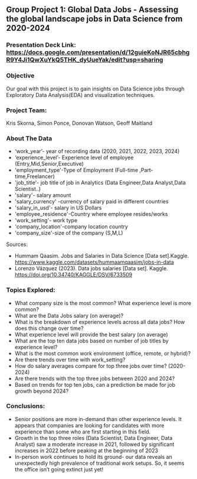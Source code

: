 ## Group Project 1: Global Data Jobs - Assessing the global landscape jobs in Data Science from 2020-2024
### Presentation Deck Link: https://docs.google.com/presentation/d/12guieKoNJR65cbhgR9Y4Ji1QwXuYkQ5THK_dyUueYak/edit?usp=sharing
### Objective 
Our goal with this project is to gain insights on Data Science jobs through Exploratory Data Analysis(EDA) and visualization techniques.
### Project Team:  
Kris Skorna, Simon Ponce, Donovan Watson, Geoff Maitland 
### About The Data
- ‘work_year’- year of recording data (2020, 2021, 2022, 2023, 2024)
- ‘experience_level’- Experience level of employee (Entry,Mid,Senior,Executive)
- 'employment_type'-Type of Employment (Full-time ,Part-time,Freelancer)
- 'job_title'- job title of job in Analytics (Data Engineer,Data Analyst,Data Scientist..)
- 'salary'- salary amount
- 'salary_currency' -currency of salary paid in different countries
- 'salary_in_usd'- salary in US Dollars
- 'employee_residence'-Country where employee resides/works
- 'work_setting'- work type
- 'company_location'-company location country
- 'company_size'-size of the company (S,M,L)

Sources:
- Hummam Qaasim. Jobs and Salaries in Data Science [Data set].Kaggle. https://www.kaggle.com/datasets/hummaamqaasim/jobs-in-data
- Lorenzo Vázquez (2023). Data jobs salaries [Data set]. Kaggle. https://doi.org/10.34740/KAGGLE/DSV/6733509

### Topics Explored:
- What company size is the most common? What experience level is more common?
- What are the Data Jobs salary (on average)?
- What is the breakdown of experience levels across all data jobs? How does this change over time?
- What experience level will provide the best salary (on average)
- What are the top ten data jobs based on number of job titles by experience level? 
- What is the most common work environment (office, remote, or hybrid)?
- Are there trends over time with work_setting?
- How do salary averages compare for top three jobs over time? (2020-2024)
- Are there trends with the top three jobs between 2020 and 2024?
- Based on trends for top ten jobs, can a prediction be made for job growth beyond 2024?

### Conclusions: 
- Senior positions are more in-demand than other experience levels. It appears that companies are looking for candidates with more experience than some who are first starting in this field.
- Growth in the top three roles (Data Scientist, Data Engineer, Data Analyst) saw a moderate increase in 2021, followed by significant increases in 2022 before peaking at the beginning of 2023
- In-person work continues to hold its ground- our data reveals an unexpectedly high prevalence of traditional work setups. So, it seems the office isn’t going extinct just yet! 
